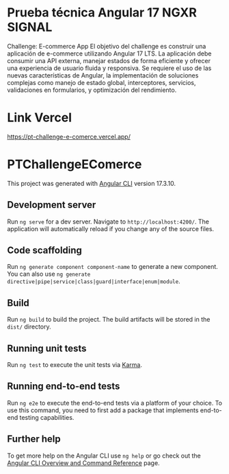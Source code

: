 # Prueba técnica Angular 17 NGXR SIGNAL 
Challenge: E-commerce App
El objetivo del challenge es construir una aplicación de e-commerce utilizando Angular 17 LTS. La 
aplicación debe consumir una API externa, manejar estados de forma eficiente y ofrecer una 
experiencia de usuario fluida y responsiva. Se requiere el uso de las nuevas características de 
Angular, la implementación de soluciones complejas como manejo de estado global, 
interceptores, servicios, validaciones en formularios, y optimización del rendimiento.

# Link Vercel

https://pt-challenge-e-comerce.vercel.app/


# PTChallengeEComerce

This project was generated with [Angular CLI](https://github.com/angular/angular-cli) version 17.3.10.

## Development server

Run `ng serve` for a dev server. Navigate to `http://localhost:4200/`. The application will automatically reload if you change any of the source files.

## Code scaffolding

Run `ng generate component component-name` to generate a new component. You can also use `ng generate directive|pipe|service|class|guard|interface|enum|module`.

## Build

Run `ng build` to build the project. The build artifacts will be stored in the `dist/` directory.

## Running unit tests

Run `ng test` to execute the unit tests via [Karma](https://karma-runner.github.io).

## Running end-to-end tests

Run `ng e2e` to execute the end-to-end tests via a platform of your choice. To use this command, you need to first add a package that implements end-to-end testing capabilities.

## Further help

To get more help on the Angular CLI use `ng help` or go check out the [Angular CLI Overview and Command Reference](https://angular.io/cli) page.
